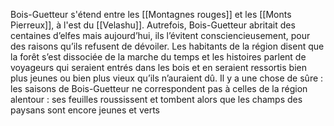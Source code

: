 Bois-Guetteur s'étend entre les [[Montagnes rouges]] et les [[Monts Pierreux]], à l'est du [[Velashu]].
Autrefois, Bois-Guetteur abritait des centaines d’elfes mais aujourd’hui, ils l’évitent consciencieusement, pour des raisons qu’ils refusent de dévoiler. Les habitants de la région disent que la forêt s’est dissociée de la marche du temps et les histoires parlent de voyageurs qui seraient entrés dans les bois et en seraient ressortis bien plus jeunes ou bien plus vieux qu’ils n’auraient dû. Il y a une chose de sûre : les saisons de Bois-Guetteur ne correspondent pas à celles de la région alentour : ses feuilles roussissent et tombent alors que les champs des paysans sont encore jeunes et verts